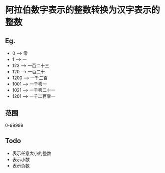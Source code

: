 # 阿拉伯数字表示的整数转换为汉字表示的整数
## Eg. 
- 0 --> 零
- 1 --> 一
- 123 --> 一百二十三
- 120 --> 一百二十
- 1200 --> 一千二百
- 1001 --> 一千零一
- 1021 --> 一千零二十一
- 1201 --> 一千二百零一

## 范围
0-99999

## Todo
- 表示任意大小的整数
- 表示小数
- 表示负数